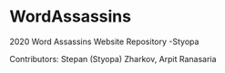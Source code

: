 # WordAssassins
2020 Word Assassins Website Repository
-Styopa 

Contributors:
Stepan (Styopa) Zharkov,  Arpit Ranasaria